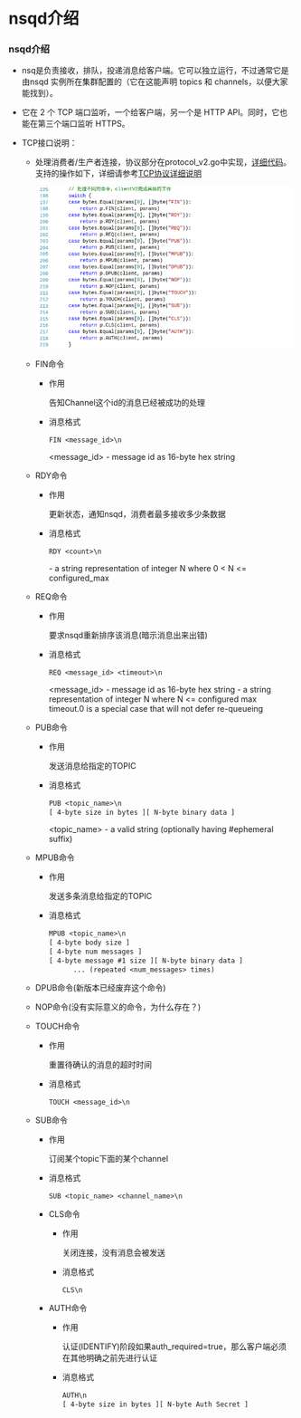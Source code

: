 # nsqd介绍

### nsqd介绍

+ nsq是负责接收，排队，投递消息给客户端。它可以独立运行，不过通常它是由nsqd 实例所在集群配置的（它在这能声明 topics 和 channels，以便大家能找到）。

+ 它在 2 个 TCP 端口监听，一个给客户端，另一个是 HTTP API。同时，它也能在第三个端口监听 HTTPS。

+ TCP接口说明：

  + 处理消费者/生产者连接，协议部分在protocol_v2.go中实现，[详细代码](https://github.com/feixiao/nsq-0.3.7/blob/master/nsqd/protocol_v2.go)。支持的操作如下，详细请参考[TCP协议详细说明](http://nsq.io/clients/tcp_protocol_spec.html)

    ![./img/003.png](./img/003.png)

  + FIN命令

    + 作用

      告知Channel这个id的消息已经被成功的处理

    + 消息格式

      ```shell
      FIN <message_id>\n
      ```

      <message_id> - message id as 16-byte hex string

  + RDY命令

    + 作用

      更新状态，通知nsqd，消费者最多接收多少条数据

    + 消息格式

      ```shell
      RDY <count>\n
      ```

      <count> - a string representation of integer N where 0 < N <= configured_max

  + REQ命令

    + 作用

      要求nsqd重新排序该消息(暗示消息出来出错)

    + 消息格式

      ```
      REQ <message_id> <timeout>\n
      ```

      <message_id> - message id as 16-byte hex string
      <timeout> - a string representation of integer N where N <= configured max timeout.0 is a special case that will not defer re-queueing

  + PUB命令

    + 作用

      发送消息给指定的TOPIC

    + 消息格式

      ```
      PUB <topic_name>\n
      [ 4-byte size in bytes ][ N-byte binary data ]
      ```

      <topic_name> - a valid string (optionally having #ephemeral suffix)

  + MPUB命令

    + 作用

      发送多条消息给指定的TOPIC

    + 消息格式

      ```shell
      MPUB <topic_name>\n
      [ 4-byte body size ]
      [ 4-byte num messages ]
      [ 4-byte message #1 size ][ N-byte binary data ]
            ... (repeated <num_messages> times)
      ```

  + DPUB命令(新版本已经废弃这个命令)
  + NOP命令(没有实际意义的命令，为什么存在？)
  + TOUCH命令

      + 作用

        重置待确认的消息的超时时间

      + 消息格式

        ```
        TOUCH <message_id>\n
        ```
  + SUB命令

      + 作用

        订阅某个topic下面的某个channel

      + 消息格式

        ```
        SUB <topic_name> <channel_name>\n
        ```
    + CLS命令

      + 作用

        关闭连接，没有消息会被发送

      + 消息格式

        ```
        CLS\n
        ```

    + AUTH命令

      + 作用

        认证(IDENTIFY)阶段如果auth_required=true，那么客户端必须在其他明确之前先进行认证

      + 消息格式

        ```
        AUTH\n
        [ 4-byte size in bytes ][ N-byte Auth Secret ]
        ```
